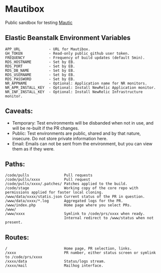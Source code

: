 # Mautibox

Public sandbox for testing [Mautic](https://github.com/mautic/mautic)

## Elastic Beanstalk Environment Variables

    APP_URL             - URL for Mautibox.
    GH_TOKEN            - Read-only public github user token.
    FREQUENCY           - Frequency of build updates (default 5min).         
    RDS_HOSTNAME        - Set by EB.
    RDS_PORT            - Set by EB.
    RDS_DB_NAME         - Set by EB.
    RDS_USERNAME        - Set by EB.
    RDS_PASSWORD        - Set by EB.
    NR_APPNAME          - Optional: Application name for NR monitors.
    NR_APM_INSTALL_KEY  - Optional: Install NewRelic Application monitor.
    NR_INF_INSTALL_KEY  - Optional: Install NewRelic Infrastructure monitor.

## Caveats:

* Temporary: Test environments will be disbanded when not in use, and will be re-built if the PR changes.
* Public: Test environments are public, shared and by that nature, insecure. Do not store private information here.
* Email: Emails can not be sent from the environment, but you can view them as if they were.

## Paths:

    /code/pulls                Pull requests
    /code/pulls/xxxx           Pull request
    /code/pulls/xxxx/.patches/ Patches applied to the build.
    /code/stage                Working copy of the core repo with permissions applied for faster local cloning.
    /www/data/xxxx/statis.json Current status of the PR in question.
    /www/data/xxxx/*.log       Aggregated logs for the PR.
    /www/index.php             Home page where you select PRs.
    /www/
    /www/xxxx                  Symlink to /code/prs/xxxx when ready.
                               Internal redirect to /www/status when not present.

## Routes:

    /                          Home page, PR selection, links.
    /xxxx                      PR number, either status screen or symlink to /code/prs/xxxx
    /xxxx/data                 Status/logs stream.
    /xxxx/mail                 Mailhog interface.
